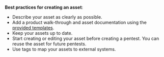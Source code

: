 **Best practices for creating an asset**:

- Describe your asset as clearly as possible.
- Add a product walk-through and asset documentation using the [provided templates](/getting-started/assets/asset-description/#attachments).
- Keep your assets up to date.
- Start creating or editing your asset before creating a pentest. You can reuse the asset for future pentests.
- Use tags to map your assets to external systems.
